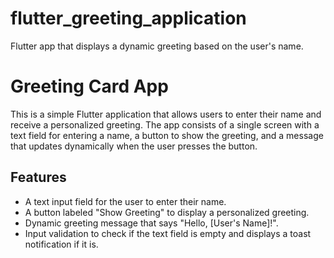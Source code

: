 # flutter_greeting_application
Flutter app that displays a dynamic greeting based on the user's name.

# Greeting Card App

This is a simple Flutter application that allows users to enter their name and receive a personalized greeting. The app consists of a single screen with a text field for entering a name, a button to show the greeting, and a message that updates dynamically when the user presses the button.

## Features

- A text input field for the user to enter their name.
- A button labeled "Show Greeting" to display a personalized greeting.
- Dynamic greeting message that says "Hello, [User's Name]!".
- Input validation to check if the text field is empty and displays a toast notification if it is.
